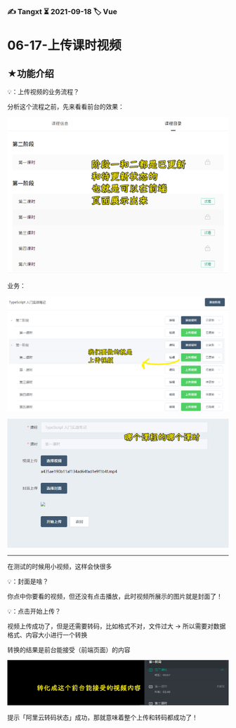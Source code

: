### ✍️ Tangxt ⏳ 2021-09-18 🏷️ Vue

# 06-17-上传课时视频

## ★功能介绍

💡：上传视频的业务流程？

分析这个流程之前，先来看看前台的效果：

![效果](assets/img/2021-09-19-12-05-55.png)

业务：

![业务](assets/img/2021-09-19-12-06-46.png)

![业务](assets/img/2021-09-19-12-12-08.png)

---

在测试的时候用小视频，这样会快很多

💡：封面是啥？

你点中你要看的视频，但还没有点击播放，此时视频所展示的图片就是封面了！

💡：点击开始上传？

视频上传成功了，但是还需要转码，比如格式不对，文件过大 -> 所以需要对数据格式、内容大小进行一个转换

转换的结果是前台能接受（前端页面）的内容

![转换](assets/img/2021-09-19-12-16-49.png)

提示「阿里云转码状态」成功，那就意味着整个上传和转码都成功了！



